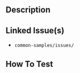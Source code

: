 <!--
	Examples for PR titles:
	- New: `Export vector tiles`
	- Update: `Create and save map` to use named user
	- Fix: Add alert for route tracker licensing error
	- Release 100.12.0.1
	- Logistics: Add pull request templates and code of conduct
-->


## Description
<!--
	At minimum, add one or two sentences describing the new/updated/fixed sample.
	If the sample has multiple features, use an unordered list.
	Including a link to the sample's directory on current branch is a plus!
	E.g. This PR implements `SAMPLE_NAME` in `SAMPLE_CATEGORY` category.
-->


## Linked Issue(s)
<!--
	Provide a truncated URL to the internal issue.
	E.g. `common-samples/issues/1000`, `cocoa/issues/10000`, etc. Issues, PRs in public GitHub repositories of other platforms can also be pasted here.
-->
- `common-samples/issues/`


<!-- 
## Screenshots
-->
<!--
	Optionally, include H.264 video, GIF, or screenshots to show the expected behaviors for a complex sample.
	If the PR updates an existing sample, consider providing before and after comparison screenshots.
	|Before|After|
	|:-:|:-:|
	|||
-->


## How To Test
<!--
	For simple samples, describe what is expected upon sample launch. 
	For complex samples, provide a numbered list of steps to get the expected result.
-->


<!-- 
## To Discuss
-->
<!--
	Optionally, if there are points that a reviewer needs to pay attention to, list them here.
-->
